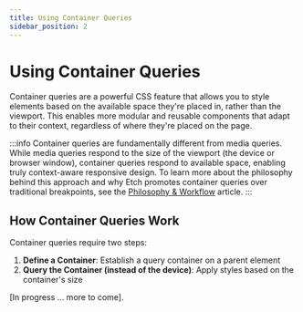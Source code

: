 ```yaml
---
title: Using Container Queries
sidebar_position: 2
---
```


# Using Container Queries

Container queries are a powerful CSS feature that allows you to style elements based on the available space they're placed in, rather than the viewport. This enables more modular and reusable components that adapt to their context, regardless of where they're placed on the page.

:::info
Container queries are fundamentally different from media queries. While media queries respond to the size of the viewport (the device or browser window), container queries respond to available space, enabling truly context-aware responsive design. To learn more about the philosophy behind this approach and why Etch promotes container queries over traditional breakpoints, see the [Philosophy & Workflow](./philosophy) article.
:::

## How Container Queries Work

Container queries require two steps:

1. **Define a Container**: Establish a query container on a parent element
2. **Query the Container (instead of the device)**: Apply styles based on the container's size

[In progress ... more to come].